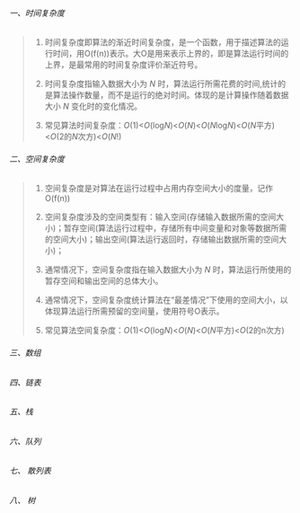###### 一、时间复杂度

> 1. 时间复杂度即算法的渐近时间复杂度，是一个函数，用于描述算法的运行时间，用O(f(n))表示。大O是用来表示上界的，即是算法运行时间的上界，是最常用的时间复杂度评价渐近符号。
>
> 2. 时间复杂度指输入数据大小为 *N* 时，算法运行所需花费的时间,统计的是算法操作数量，而不是运行的绝对时间。体现的是计算操作随着数据大小 *N* 变化时的变化情况。 
> 3. 常见算法时间复杂度：*O*(1)<*O*(log*N*)<*O*(*N*)<*O*(*N*log*N*)<*O*(*N*平方)<*O*(2的*N*次方)<*O*(*N*!)
>
> 

###### 二、空间复杂度

> 1. 空间复杂度是对算法在运行过程中占用内存空间大小的度量，记作O(f(n))
>
> 2. 空间复杂度涉及的空间类型有：输入空间(存储输入数据所需的空间大小)；暂存空间(算法运行过程中，存储所有中间变量和对象等数据所需的空间大小)；输出空间(算法运行返回时，存储输出数据所需的空间大小)；
> 3. 通常情况下，空间复杂度指在输入数据大小为 *N* 时，算法运行所使用的暂存空间和输出空间的总体大小。
> 4. 通常情况下，空间复杂度统计算法在“最差情况”下使用的空间大小，以体现算法运行所需预留的空间量，使用符号O表示。
> 5. 常见算法空间复杂度：*O*(1)<*O*(log*N*)<*O*(*N*)<*O*(*N*平方)<*O*(2的n次方)

###### 三、数组

###### 四、链表

###### 五、栈

###### 六、队列

###### 七、 散列表

###### 八、 树